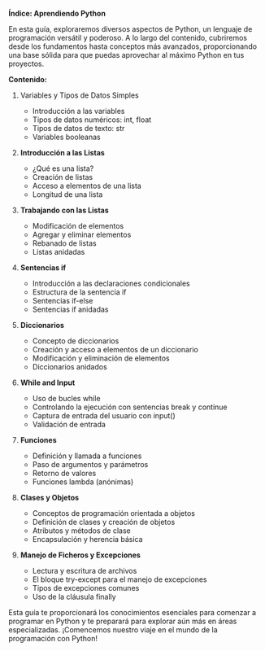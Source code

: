 **Índice: Aprendiendo Python**

En esta guía, exploraremos diversos aspectos de Python, un lenguaje de programación versátil y poderoso. A lo largo del contenido, cubriremos desde los fundamentos hasta conceptos más avanzados, proporcionando una base sólida para que puedas aprovechar al máximo Python en tus proyectos.

**Contenido:**

1. Variables y Tipos de Datos Simples
   - Introducción a las variables
   - Tipos de datos numéricos: int, float
   - Tipos de datos de texto: str
   - Variables booleanas

2. **Introducción a las Listas**
   - ¿Qué es una lista?
   - Creación de listas
   - Acceso a elementos de una lista
   - Longitud de una lista

3. **Trabajando con las Listas**
   - Modificación de elementos
   - Agregar y eliminar elementos
   - Rebanado de listas
   - Listas anidadas

4. **Sentencias if**
   - Introducción a las declaraciones condicionales
   - Estructura de la sentencia if
   - Sentencias if-else
   - Sentencias if anidadas

5. **Diccionarios**
   - Concepto de diccionarios
   - Creación y acceso a elementos de un diccionario
   - Modificación y eliminación de elementos
   - Diccionarios anidados

6. **While and Input**
   - Uso de bucles while
   - Controlando la ejecución con sentencias break y continue
   - Captura de entrada del usuario con input()
   - Validación de entrada

7. **Funciones**
   - Definición y llamada a funciones
   - Paso de argumentos y parámetros
   - Retorno de valores
   - Funciones lambda (anónimas)

8. **Clases y Objetos**
   - Conceptos de programación orientada a objetos
   - Definición de clases y creación de objetos
   - Atributos y métodos de clase
   - Encapsulación y herencia básica

9. **Manejo de Ficheros y Excepciones**
   - Lectura y escritura de archivos
   - El bloque try-except para el manejo de excepciones
   - Tipos de excepciones comunes
   - Uso de la cláusula finally

Esta guía te proporcionará los conocimientos esenciales para comenzar a programar en Python y te preparará para explorar aún más en áreas especializadas. ¡Comencemos nuestro viaje en el mundo de la programación con Python!